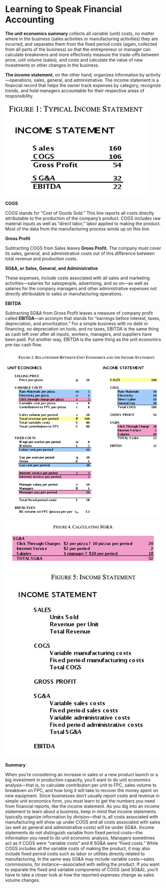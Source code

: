 # Learning to Speak Financial Accounting

**The unit economics summary** collects all variable (unit) costs, no
matter where in the business (sales activities or manufacturing
activities) they are incurred, and separates them from the fixed period
costs (again, collected from all parts of the business) so that the
entrepreneur or manager can calculate breakevens and more effectively
measure the trade-offs between price, unit volume (sales), and costs and
calculate the value of new investments or other changes in the business.

**The income statement**, on the other hand, organizes information by
activity—operations, sales, general, and administrative. The income
statement is a financial record that helps the owner track expenses by
category, recognize trends, and hold managers accountable for their
respective areas of responsibility.

![](./media/image66.png)

**COGS**

COGS stands for “Cost of Goods Sold.” This line reports all costs
directly attributable to the production of the company’s product. COGS
includes raw material inputs as well as “direct labor,” labor applied to
making the product. Most of the data from the manufacturing process
winds up on this line.

**Gross Profit**

Subtracting COGS from Sales leaves **Gross Profit.** The company must
cover its sales, general, and administrative costs out of this
difference between total revenue and production costs.

**SG\&A, or Sales, General, and Administrative**

These expenses, include costs associated with all sales and marketing
activities—salaries for salespeople, advertising, and so on—as well as
salaries for the company managers and other administrative expenses not
directly attributable to sales or manufacturing operations.

**EBITDA**

Subtracting SG\&A from Gross Profit leaves a measure of company profit
called **EBITDA**—an acronym that stands for “earnings before interest,
taxes, depreciation, and amortization.” For a simple business with no
debt or financing, no depreciation on tools, and no taxes, EBITDA is the
same thing as cash left over after all inputs, workers, managers, and
suppliers have been paid. Put another way, EBITDA is the same thing as
the unit economics pre-tax cash flow.

![](./media/image67.png)

![](./media/image68.png)![](./media/image69.png)

**<span class="underline">Summary</span>**

When you’re considering an increase in sales or a new product launch or
a big investment in production capacity, you’ll want to do unit
economics analysis—that is, to calculate contribution per unit to FPC,
sales volume to breakeven on FPC, and how long it will take to recover
the money spent on new equipment. Since businesses don’t usually report
costs and revenue in simple unit economics form, you must learn to get
the numbers you need from financial reports, like the income statement.
As you dig into an income statement to learn about a business, keep in
mind that income statements typically organize information by
division—that is, all costs associated with manufacturing will show up
under COGS and all costs associated with sales (as well as general and
administrative costs) will be under SG\&A. Income statements do not
distinguish variable from fixed period costs—the information you need to
do unit economic analysis. Managers sometimes act as if COGS were
“variable costs” and 8 SG\&A were “fixed costs.” While COGS includes
all the variable costs of making the product, it may also include fixed
period costs such as labor or utilities directly related to
manufacturing. In the same way SG\&A may include variable costs—sales
commissions, for instance—associated with selling the product. If you
want to separate the fixed and variable components of COGS (and SG\&A),
you’ll have to take a closer look at how the reported expenses change as
sales volume changes.

